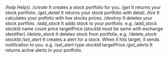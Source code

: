 
*/help*         Help().
*/create*       It creates a stock portfolio for you.
*/get*          It returns your stock portfolio.
*/get_detail*   It returns your stock portfolio with detail.
*/live*         It calculates your potfolio with live stocks prices.
*/destroy*      It deletes your stock portfolo.
*/add_stock*    It adds stock to your portfolio.
                    e.g. /add\_stock stockId name count price targetPrice
                    (stockId must be same with exchange identifier)
*/delete_stock* It deletes stock from portfolie,
                    e.g. /delete\_stock stockId
*/set_alert*    It creates a alert for a stock. When it hits target, it sends notification to you.
                    e.g. /set\_alert type stockId targetPrice
*/get_alerts*  It returns active alerts in your portfolio.